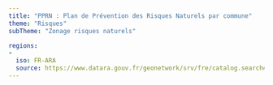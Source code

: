 ```yaml
---
title: "PPRN : Plan de Prévention des Risques Naturels par commune"
theme: "Risques"
subTheme: "Zonage risques naturels"

regions:
-
  iso: FR-ARA
  source: https://www.datara.gouv.fr/geonetwork/srv/fre/catalog.search#/search?resultType=details&sortBy=relevance&from=1&to=20&fast=index&_content_type=json&any=PPRN : Plan de Prévention des Risques Naturels par commune
---
```

